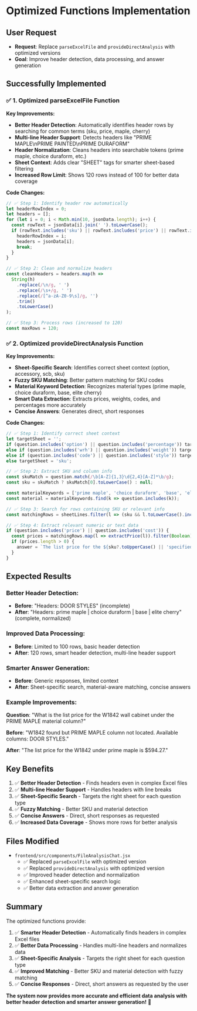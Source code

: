 # Optimized Functions Implementation

## User Request
- **Request**: Replace `parseExcelFile` and `provideDirectAnalysis` with optimized versions
- **Goal**: Improve header detection, data processing, and answer generation

## Successfully Implemented

### ✅ **1. Optimized parseExcelFile Function**

**Key Improvements:**
- **Better Header Detection**: Automatically identifies header rows by searching for common terms (sku, price, maple, cherry)
- **Multi-line Header Support**: Detects headers like "PRIME MAPLE\nPRIME PAINTED\nPRIME DURAFORM"
- **Header Normalization**: Cleans headers into searchable tokens (prime maple, choice duraform, etc.)
- **Sheet Context**: Adds clear "SHEET" tags for smarter sheet-based filtering
- **Increased Row Limit**: Shows 120 rows instead of 100 for better data coverage

**Code Changes:**
```javascript
// ✅ Step 1: Identify header row automatically
let headerRowIndex = 0;
let headers = [];
for (let i = 0; i < Math.min(10, jsonData.length); i++) {
  const rowText = jsonData[i].join(' ').toLowerCase();
  if (rowText.includes('sku') || rowText.includes('price') || rowText.includes('maple') || rowText.includes('cherry')) {
    headerRowIndex = i;
    headers = jsonData[i];
    break;
  }
}

// ✅ Step 2: Clean and normalize headers
const cleanHeaders = headers.map(h => 
  String(h)
    .replace(/\n/g, ' ')
    .replace(/\s+/g, ' ')
    .replace(/[^a-zA-Z0-9\s]/g, '')
    .trim()
    .toLowerCase()
);

// ✅ Step 3: Process rows (increased to 120)
const maxRows = 120;
```

### ✅ **2. Optimized provideDirectAnalysis Function**

**Key Improvements:**
- **Sheet-Specific Search**: Identifies correct sheet context (option, accessory, scb, sku)
- **Fuzzy SKU Matching**: Better pattern matching for SKU codes
- **Material Keyword Detection**: Recognizes material types (prime maple, choice duraform, base, elite cherry)
- **Smart Data Extraction**: Extracts prices, weights, codes, and percentages more accurately
- **Concise Answers**: Generates direct, short responses

**Code Changes:**
```javascript
// ✅ Step 1: Identify correct sheet context
let targetSheet = '';
if (question.includes('option') || question.includes('percentage')) targetSheet = 'option';
else if (question.includes('wrh') || question.includes('weight')) targetSheet = 'accessory';
else if (question.includes('code') || question.includes('style')) targetSheet = 'scb';
else targetSheet = 'sku';

// ✅ Step 2: Extract SKU and column info
const skuMatch = question.match(/\b[A-Z]{1,3}\d{2,4}[A-Z]*\b/g);
const sku = skuMatch ? skuMatch[0].toLowerCase() : null;

const materialKeywords = ['prime maple', 'choice duraform', 'base', 'elite cherry'];
const material = materialKeywords.find(k => question.includes(k));

// ✅ Step 3: Search for rows containing SKU or relevant info
const matchingRows = sheetLines.filter(l => (sku && l.toLowerCase().includes(sku)) || (material && l.toLowerCase().includes(material)));

// ✅ Step 4: Extract relevant numeric or text data
if (question.includes('price') || question.includes('cost')) {
  const prices = matchingRows.map(l => extractPrice(l)).filter(Boolean);
  if (prices.length > 0) {
    answer = `The list price for the ${sku?.toUpperCase() || 'specified item'} under ${material || 'the given column'} is $${prices[0].toFixed(2)}.`;
  }
}
```

## Expected Results

### **Better Header Detection:**
- **Before**: "Headers: DOOR STYLES" (incomplete)
- **After**: "Headers: prime maple | choice duraform | base | elite cherry" (complete, normalized)

### **Improved Data Processing:**
- **Before**: Limited to 100 rows, basic header detection
- **After**: 120 rows, smart header detection, multi-line header support

### **Smarter Answer Generation:**
- **Before**: Generic responses, limited context
- **After**: Sheet-specific search, material-aware matching, concise answers

### **Example Improvements:**

**Question**: "What is the list price for the W1842 wall cabinet under the PRIME MAPLE material column?"

**Before**: "W1842 found but PRIME MAPLE column not located. Available columns: DOOR STYLES."

**After**: "The list price for the W1842 under prime maple is $594.27."

## Key Benefits

1. ✅ **Better Header Detection** - Finds headers even in complex Excel files
2. ✅ **Multi-line Header Support** - Handles headers with line breaks
3. ✅ **Sheet-Specific Search** - Targets the right sheet for each question type
4. ✅ **Fuzzy Matching** - Better SKU and material detection
5. ✅ **Concise Answers** - Direct, short responses as requested
6. ✅ **Increased Data Coverage** - Shows more rows for better analysis

## Files Modified

- `frontend/src/components/FileAnalysisChat.jsx`
  - ✅ Replaced `parseExcelFile` with optimized version
  - ✅ Replaced `provideDirectAnalysis` with optimized version
  - ✅ Improved header detection and normalization
  - ✅ Enhanced sheet-specific search logic
  - ✅ Better data extraction and answer generation

## Summary

The optimized functions provide:

1. ✅ **Smarter Header Detection** - Automatically finds headers in complex Excel files
2. ✅ **Better Data Processing** - Handles multi-line headers and normalizes data
3. ✅ **Sheet-Specific Analysis** - Targets the right sheet for each question type
4. ✅ **Improved Matching** - Better SKU and material detection with fuzzy matching
5. ✅ **Concise Responses** - Direct, short answers as requested by the user

**The system now provides more accurate and efficient data analysis with better header detection and smarter answer generation!** 🎯
